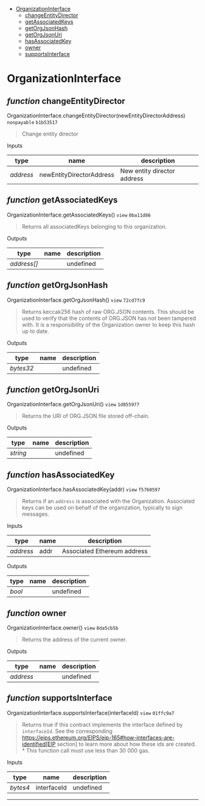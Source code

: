 * [OrganizationInterface](#organizationinterface)
  * [changeEntityDirector](#function-changeentitydirector)
  * [getAssociatedKeys](#function-getassociatedkeys)
  * [getOrgJsonHash](#function-getorgjsonhash)
  * [getOrgJsonUri](#function-getorgjsonuri)
  * [hasAssociatedKey](#function-hasassociatedkey)
  * [owner](#function-owner)
  * [supportsInterface](#function-supportsinterface)

# OrganizationInterface


## *function* changeEntityDirector

OrganizationInterface.changeEntityDirector(newEntityDirectorAddress) `nonpayable` `b1b53517`

> Change entity director

Inputs

| **type** | **name** | **description** |
|-|-|-|
| *address* | newEntityDirectorAddress | New entity director address |


## *function* getAssociatedKeys

OrganizationInterface.getAssociatedKeys() `view` `0ba11d86`

> Returns all associatedKeys belonging to this organization.



Outputs

| **type** | **name** | **description** |
|-|-|-|
| *address[]* |  | undefined |

## *function* getOrgJsonHash

OrganizationInterface.getOrgJsonHash() `view` `72cd7fc9`

> Returns keccak256 hash of raw ORG.JSON contents. This should be used to verify that the contents of ORG.JSON has not been tampered with. It is a responsibility of the Organization owner to keep this hash up to date.



Outputs

| **type** | **name** | **description** |
|-|-|-|
| *bytes32* |  | undefined |

## *function* getOrgJsonUri

OrganizationInterface.getOrgJsonUri() `view` `1d855977`

> Returns the URI of ORG.JSON file stored off-chain.



Outputs

| **type** | **name** | **description** |
|-|-|-|
| *string* |  | undefined |

## *function* hasAssociatedKey

OrganizationInterface.hasAssociatedKey(addr) `view` `f5760597`

> Returns if an `address` is associated with the Organization. Associated keys can be used on behalf of the organization, typically to sign messages.

Inputs

| **type** | **name** | **description** |
|-|-|-|
| *address* | addr | Associated Ethereum address |

Outputs

| **type** | **name** | **description** |
|-|-|-|
| *bool* |  | undefined |

## *function* owner

OrganizationInterface.owner() `view` `8da5cb5b`

> Returns the address of the current owner.



Outputs

| **type** | **name** | **description** |
|-|-|-|
| *address* |  | undefined |

## *function* supportsInterface

OrganizationInterface.supportsInterface(interfaceId) `view` `01ffc9a7`

> Returns true if this contract implements the interface defined by `interfaceId`. See the corresponding https://eips.ethereum.org/EIPS/eip-165#how-interfaces-are-identified[EIP section] to learn more about how these ids are created.     * This function call must use less than 30 000 gas.

Inputs

| **type** | **name** | **description** |
|-|-|-|
| *bytes4* | interfaceId | undefined |


---